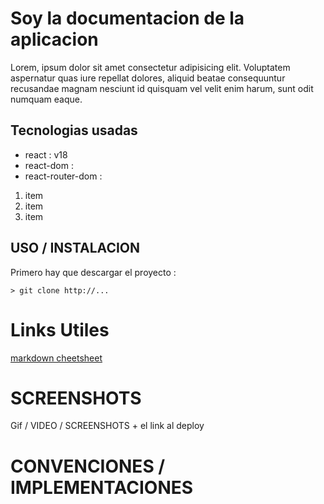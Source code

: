 # Soy la documentacion de la aplicacion

Lorem, ipsum dolor sit amet consectetur adipisicing elit. Voluptatem aspernatur quas iure repellat dolores, aliquid beatae consequuntur recusandae magnam nesciunt id quisquam vel velit enim harum, sunt odit numquam eaque.

## Tecnologias usadas

* react : v18
* react-dom :
* react-router-dom : 

1. item
1. item
1. item

## USO / INSTALACION

Primero hay que descargar el proyecto :
```
> git clone http://...
```

# Links Utiles

[markdown cheetsheet](https://github.com/adam-p/markdown-here/wiki/Markdown-Cheatsheet)


# SCREENSHOTS

Gif / VIDEO / SCREENSHOTS  +  el link al deploy


# CONVENCIONES / IMPLEMENTACIONES

